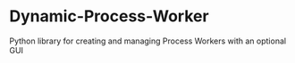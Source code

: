 # Dynamic-Process-Worker
Python library for creating and managing Process Workers with an optional GUI
